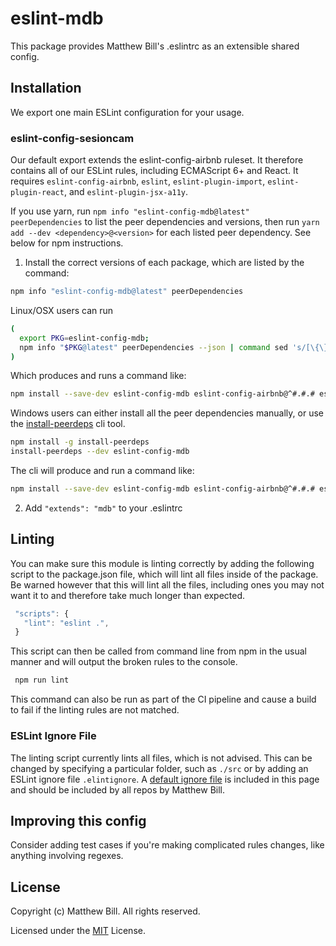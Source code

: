 # eslint-mdb

This package provides Matthew Bill's .eslintrc as an extensible shared config.

## Installation

We export one main ESLint configuration for your usage.

### eslint-config-sesioncam

Our default export extends the eslint-config-airbnb ruleset. It therefore contains all of our ESLint rules, including ECMAScript 6+ and React. It requires `eslint-config-airbnb`, `eslint`, `eslint-plugin-import`, `eslint-plugin-react`, and `eslint-plugin-jsx-a11y`.

If you use yarn, run `npm info "eslint-config-mdb@latest" peerDependencies` to list the peer dependencies and versions, then run `yarn add --dev <dependency>@<version>` for each listed peer dependency. See below for npm instructions.

1. Install the correct versions of each package, which are listed by the command:

  ```sh
  npm info "eslint-config-mdb@latest" peerDependencies
  ```

  Linux/OSX users can run

  ```sh
  (
    export PKG=eslint-config-mdb;
    npm info "$PKG@latest" peerDependencies --json | command sed 's/[\{\},]//g ; s/: /@/g' | xargs npm install --save-dev "$PKG@latest"
  )
  ```

  Which produces and runs a command like:

  ```sh
  npm install --save-dev eslint-config-mdb eslint-config-airbnb@^#.#.# eslint@^#.#.# eslint-plugin-jsx-a11y@^#.#.# eslint-plugin-import@^#.#.# eslint-plugin-react@^#.#.#
  ```

  Windows users can either install all the peer dependencies manually, or use the [install-peerdeps](https://github.com/nathanhleung/install-peerdeps) cli tool.

  ```sh
  npm install -g install-peerdeps
  install-peerdeps --dev eslint-config-mdb
  ```

  The cli will produce and run a command like:

  ```sh
  npm install --save-dev eslint-config-mdb eslint-config-airbnb@^#.#.# eslint@^#.#.# eslint-plugin-jsx-a11y@^#.#.# eslint-plugin-import@^#.#.# eslint-plugin-react@^#.#.#
  ```

2. Add `"extends": "mdb"` to your .eslintrc

## Linting

You can make sure this module is linting correctly by adding the following script to the package.json file, which will lint all files inside of the package. Be warned however that this will lint all the files, including ones you may not want it to and therefore take much longer than expected.

 ```javascript
  "scripts": {
    "lint": "eslint .",
  }
  ```
This script can then be called from command line from npm in the usual manner and will output the broken rules to the console.

 ```sh
  npm run lint
  ```
This command can also be run as part of the CI pipeline and cause a build to fail if the linting rules are not matched.

### ESLint Ignore File

The linting script currently lints all files, which is not advised. This can be changed by specifying a particular folder, such as `./src` or by adding an ESLint ignore file `.elintignore`. A [default ignore file](./templates/.eslintignore) is included in this page and should be included by all repos by Matthew Bill.


## Improving this config

Consider adding test cases if you're making complicated rules changes, like anything involving regexes.

## License

Copyright (c) Matthew Bill. All rights reserved.

Licensed under the [MIT](./LICENSE) License.